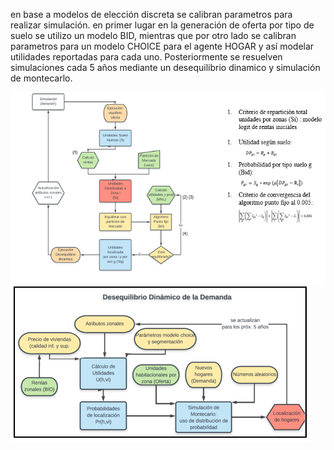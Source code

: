 en base a modelos de elección discreta se calibran parametros para realizar simulación. en primer lugar en la generación de oferta por tipo de suelo se utilizo un modelo BID, mientras que por otro lado se calibran parametros para un modelo CHOICE para el agente HOGAR y así modelar utilidades reportadas para cada uno. Posteriormente se resuelven simulaciones cada 5 años mediante un desequilibrio dinamico y simulación de montecarlo.

![Screenshot](diag1.PNG)
![Screenshot](diag2.PNG)

